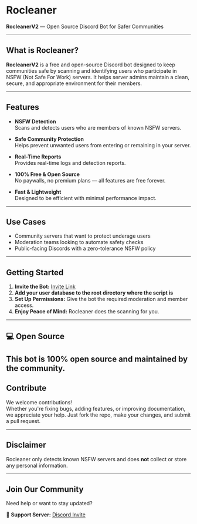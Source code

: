 # Rocleaner

**RocleanerV2** — Open Source Discord Bot for Safer Communities

---

##  What is Rocleaner?

**RocleanerV2** is a free and open-source Discord bot designed to keep communities safe by scanning and identifying users who participate in NSFW (Not Safe For Work) servers. It helps server admins maintain a clean, secure, and appropriate environment for their members.

---

##  Features

-  **NSFW Detection**  
  Scans and detects users who are members of known NSFW servers.

-  **Safe Community Protection**  
  Helps prevent unwanted users from entering or remaining in your server.

-  **Real-Time Reports**  
  Provides real-time logs and detection reports.

-  **100% Free & Open Source**  
  No paywalls, no premium plans — all features are free forever.

-  **Fast & Lightweight**  
  Designed to be efficient with minimal performance impact.

---

##  Use Cases

- Community servers that want to protect underage users  
- Moderation teams looking to automate safety checks  
- Public-facing Discords with a zero-tolerance NSFW policy

---

##  Getting Started

1. **Invite the Bot:** [Invite Link](https://discord.com/oauth2/authorize?client_id=1370496970036084828&permissions=1376537061382&integration_type=0&scope=bot)
2. **Add your user database to the root directory where the script is**
3. **Set Up Permissions:** Give the bot the required moderation and member access.
4. **Enjoy Peace of Mind:** Rocleaner does the scanning for you.

---

## 💻 Open Source

This bot is 100% open source and maintained by the community.
---

##  Contribute

We welcome contributions!  
Whether you're fixing bugs, adding features, or improving documentation, we appreciate your help. Just fork the repo, make your changes, and submit a pull request.

---

##  Disclaimer

Rocleaner only detects known NSFW servers and does **not** collect or store any personal information.

---

##  Join Our Community

Need help or want to stay updated?

🔗 **Support Server:** [Discord Invite](https://discord.gg/JbXDmbuvH9)
